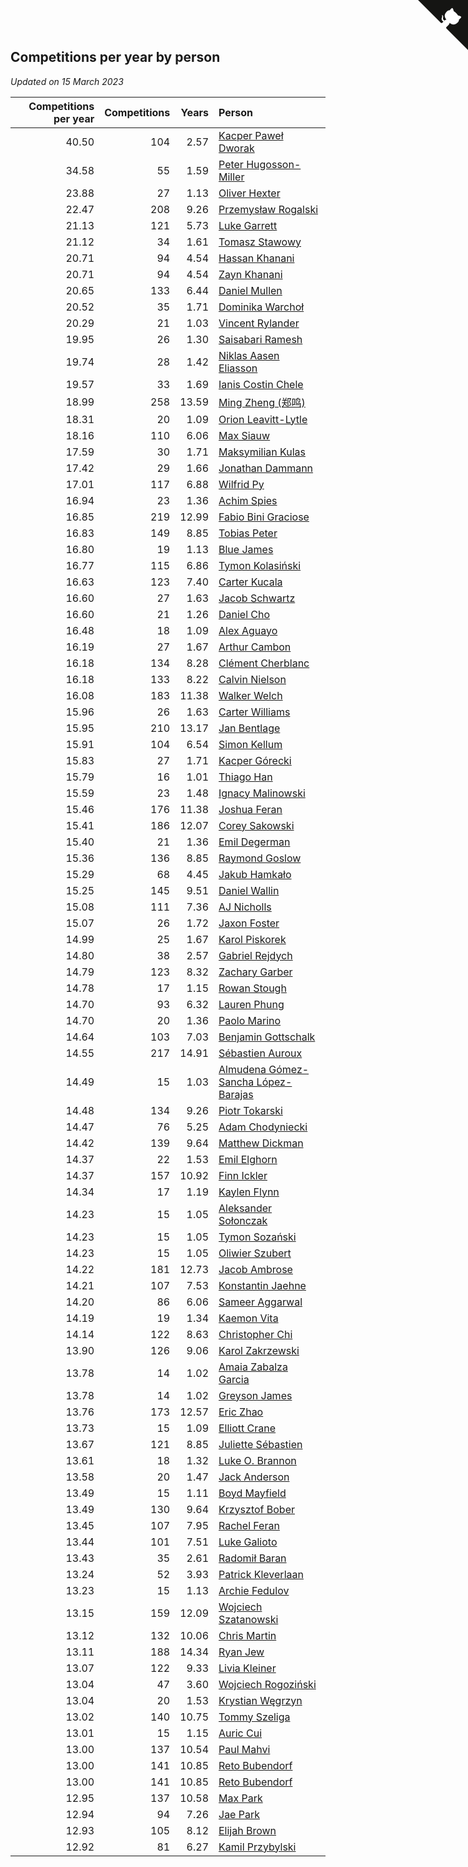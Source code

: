 ## Competitions per year by person

*Updated on 15 March 2023*

| Competitions per year | Competitions | Years | Person |
| ---: | ---: | ---: | :--- |
| 40.50 | 104 | 2.57 | [Kacper Paweł Dworak](https://www.worldcubeassociation.org/persons/2020DWOR01) |
| 34.58 | 55 | 1.59 | [Peter Hugosson-Miller](https://www.worldcubeassociation.org/persons/2021HUGO01) |
| 23.88 | 27 | 1.13 | [Oliver Hexter](https://www.worldcubeassociation.org/persons/2022HEXT01) |
| 22.47 | 208 | 9.26 | [Przemysław Rogalski](https://www.worldcubeassociation.org/persons/2013ROGA02) |
| 21.13 | 121 | 5.73 | [Luke Garrett](https://www.worldcubeassociation.org/persons/2017GARR05) |
| 21.12 | 34 | 1.61 | [Tomasz Stawowy](https://www.worldcubeassociation.org/persons/2021STAW01) |
| 20.71 | 94 | 4.54 | [Hassan Khanani](https://www.worldcubeassociation.org/persons/2018KHAN26) |
| 20.71 | 94 | 4.54 | [Zayn Khanani](https://www.worldcubeassociation.org/persons/2018KHAN28) |
| 20.65 | 133 | 6.44 | [Daniel Mullen](https://www.worldcubeassociation.org/persons/2016MULL04) |
| 20.52 | 35 | 1.71 | [Dominika Warchoł](https://www.worldcubeassociation.org/persons/2021WARC01) |
| 20.29 | 21 | 1.03 | [Vincent Rylander](https://www.worldcubeassociation.org/persons/2022RYLA01) |
| 19.95 | 26 | 1.30 | [Saisabari Ramesh](https://www.worldcubeassociation.org/persons/2021RAME01) |
| 19.74 | 28 | 1.42 | [Niklas Aasen Eliasson](https://www.worldcubeassociation.org/persons/2021ELIA01) |
| 19.57 | 33 | 1.69 | [Ianis Costin Chele](https://www.worldcubeassociation.org/persons/2021CHEL01) |
| 18.99 | 258 | 13.59 | [Ming Zheng (郑鸣)](https://www.worldcubeassociation.org/persons/2009ZHEN11) |
| 18.31 | 20 | 1.09 | [Orion Leavitt-Lytle](https://www.worldcubeassociation.org/persons/2022LEAV01) |
| 18.16 | 110 | 6.06 | [Max Siauw](https://www.worldcubeassociation.org/persons/2017SIAU02) |
| 17.59 | 30 | 1.71 | [Maksymilian Kulas](https://www.worldcubeassociation.org/persons/2021KULA02) |
| 17.42 | 29 | 1.66 | [Jonathan Dammann](https://www.worldcubeassociation.org/persons/2021DAMM01) |
| 17.01 | 117 | 6.88 | [Wilfrid Py](https://www.worldcubeassociation.org/persons/2016PYWI01) |
| 16.94 | 23 | 1.36 | [Achim Spies](https://www.worldcubeassociation.org/persons/2021SPIE01) |
| 16.85 | 219 | 12.99 | [Fabio Bini Graciose](https://www.worldcubeassociation.org/persons/2010GRAC02) |
| 16.83 | 149 | 8.85 | [Tobias Peter](https://www.worldcubeassociation.org/persons/2014PETE03) |
| 16.80 | 19 | 1.13 | [Blue James](https://www.worldcubeassociation.org/persons/2022JAME01) |
| 16.77 | 115 | 6.86 | [Tymon Kolasiński](https://www.worldcubeassociation.org/persons/2016KOLA02) |
| 16.63 | 123 | 7.40 | [Carter Kucala](https://www.worldcubeassociation.org/persons/2015KUCA01) |
| 16.60 | 27 | 1.63 | [Jacob Schwartz](https://www.worldcubeassociation.org/persons/2021SCHW01) |
| 16.60 | 21 | 1.26 | [Daniel Cho](https://www.worldcubeassociation.org/persons/2021CHOD01) |
| 16.48 | 18 | 1.09 | [Alex Aguayo](https://www.worldcubeassociation.org/persons/2022AGUA01) |
| 16.19 | 27 | 1.67 | [Arthur Cambon](https://www.worldcubeassociation.org/persons/2021CAMB01) |
| 16.18 | 134 | 8.28 | [Clément Cherblanc](https://www.worldcubeassociation.org/persons/2014CHER05) |
| 16.18 | 133 | 8.22 | [Calvin Nielson](https://www.worldcubeassociation.org/persons/2014NIEL03) |
| 16.08 | 183 | 11.38 | [Walker Welch](https://www.worldcubeassociation.org/persons/2011WELC01) |
| 15.96 | 26 | 1.63 | [Carter Williams](https://www.worldcubeassociation.org/persons/2021WILL06) |
| 15.95 | 210 | 13.17 | [Jan Bentlage](https://www.worldcubeassociation.org/persons/2010BENT01) |
| 15.91 | 104 | 6.54 | [Simon Kellum](https://www.worldcubeassociation.org/persons/2016KELL12) |
| 15.83 | 27 | 1.71 | [Kacper Górecki](https://www.worldcubeassociation.org/persons/2021GORE01) |
| 15.79 | 16 | 1.01 | [Thiago Han](https://www.worldcubeassociation.org/persons/2022HANT01) |
| 15.59 | 23 | 1.48 | [Ignacy Malinowski](https://www.worldcubeassociation.org/persons/2021MALI02) |
| 15.46 | 176 | 11.38 | [Joshua Feran](https://www.worldcubeassociation.org/persons/2011FERA01) |
| 15.41 | 186 | 12.07 | [Corey Sakowski](https://www.worldcubeassociation.org/persons/2011SAKO01) |
| 15.40 | 21 | 1.36 | [Emil Degerman](https://www.worldcubeassociation.org/persons/2021DEGE01) |
| 15.36 | 136 | 8.85 | [Raymond Goslow](https://www.worldcubeassociation.org/persons/2014GOSL01) |
| 15.29 | 68 | 4.45 | [Jakub Hamkało](https://www.worldcubeassociation.org/persons/2018HAMK01) |
| 15.25 | 145 | 9.51 | [Daniel Wallin](https://www.worldcubeassociation.org/persons/2013WALL03) |
| 15.08 | 111 | 7.36 | [AJ Nicholls](https://www.worldcubeassociation.org/persons/2015NICH04) |
| 15.07 | 26 | 1.72 | [Jaxon Foster](https://www.worldcubeassociation.org/persons/2021FOST01) |
| 14.99 | 25 | 1.67 | [Karol Piskorek](https://www.worldcubeassociation.org/persons/2021PISK01) |
| 14.80 | 38 | 2.57 | [Gabriel Rejdych](https://www.worldcubeassociation.org/persons/2020REJD01) |
| 14.79 | 123 | 8.32 | [Zachary Garber](https://www.worldcubeassociation.org/persons/2014GARB01) |
| 14.78 | 17 | 1.15 | [Rowan Stough](https://www.worldcubeassociation.org/persons/2022STOU01) |
| 14.70 | 93 | 6.32 | [Lauren Phung](https://www.worldcubeassociation.org/persons/2016PHUN02) |
| 14.70 | 20 | 1.36 | [Paolo Marino](https://www.worldcubeassociation.org/persons/2021MARI04) |
| 14.64 | 103 | 7.03 | [Benjamin Gottschalk](https://www.worldcubeassociation.org/persons/2016GOTT01) |
| 14.55 | 217 | 14.91 | [Sébastien Auroux](https://www.worldcubeassociation.org/persons/2008AURO01) |
| 14.49 | 15 | 1.03 | [Almudena Gómez-Sancha López-Barajas](https://www.worldcubeassociation.org/persons/2022GOME03) |
| 14.48 | 134 | 9.26 | [Piotr Tokarski](https://www.worldcubeassociation.org/persons/2013TOKA01) |
| 14.47 | 76 | 5.25 | [Adam Chodyniecki](https://www.worldcubeassociation.org/persons/2017CHOD02) |
| 14.42 | 139 | 9.64 | [Matthew Dickman](https://www.worldcubeassociation.org/persons/2013DICK01) |
| 14.37 | 22 | 1.53 | [Emil Elghorn](https://www.worldcubeassociation.org/persons/2021ELGH01) |
| 14.37 | 157 | 10.92 | [Finn Ickler](https://www.worldcubeassociation.org/persons/2012ICKL01) |
| 14.34 | 17 | 1.19 | [Kaylen Flynn](https://www.worldcubeassociation.org/persons/2022FLYN01) |
| 14.23 | 15 | 1.05 | [Aleksander Sołonczak](https://www.worldcubeassociation.org/persons/2022SOLO01) |
| 14.23 | 15 | 1.05 | [Tymon Sozański](https://www.worldcubeassociation.org/persons/2022SOZA01) |
| 14.23 | 15 | 1.05 | [Oliwier Szubert](https://www.worldcubeassociation.org/persons/2022SZUB01) |
| 14.22 | 181 | 12.73 | [Jacob Ambrose](https://www.worldcubeassociation.org/persons/2010AMBR01) |
| 14.21 | 107 | 7.53 | [Konstantin Jaehne](https://www.worldcubeassociation.org/persons/2015JAEH01) |
| 14.20 | 86 | 6.06 | [Sameer Aggarwal](https://www.worldcubeassociation.org/persons/2017AGGA01) |
| 14.19 | 19 | 1.34 | [Kaemon Vita](https://www.worldcubeassociation.org/persons/2021VITA01) |
| 14.14 | 122 | 8.63 | [Christopher Chi](https://www.worldcubeassociation.org/persons/2014CHIC01) |
| 13.90 | 126 | 9.06 | [Karol Zakrzewski](https://www.worldcubeassociation.org/persons/2014ZAKR01) |
| 13.78 | 14 | 1.02 | [Amaia Zabalza Garcia](https://www.worldcubeassociation.org/persons/2022GARC03) |
| 13.78 | 14 | 1.02 | [Greyson James](https://www.worldcubeassociation.org/persons/2022JAME02) |
| 13.76 | 173 | 12.57 | [Eric Zhao](https://www.worldcubeassociation.org/persons/2010ZHAO19) |
| 13.73 | 15 | 1.09 | [Elliott Crane](https://www.worldcubeassociation.org/persons/2022CRAN01) |
| 13.67 | 121 | 8.85 | [Juliette Sébastien](https://www.worldcubeassociation.org/persons/2014SEBA01) |
| 13.61 | 18 | 1.32 | [Luke O. Brannon](https://www.worldcubeassociation.org/persons/2021BRAN02) |
| 13.58 | 20 | 1.47 | [Jack Anderson](https://www.worldcubeassociation.org/persons/2021ANDE05) |
| 13.49 | 15 | 1.11 | [Boyd Mayfield](https://www.worldcubeassociation.org/persons/2022MAYF01) |
| 13.49 | 130 | 9.64 | [Krzysztof Bober](https://www.worldcubeassociation.org/persons/2013BOBE01) |
| 13.45 | 107 | 7.95 | [Rachel Feran](https://www.worldcubeassociation.org/persons/2015FERA01) |
| 13.44 | 101 | 7.51 | [Luke Galioto](https://www.worldcubeassociation.org/persons/2015GALI02) |
| 13.43 | 35 | 2.61 | [Radomił Baran](https://www.worldcubeassociation.org/persons/2020BARA02) |
| 13.24 | 52 | 3.93 | [Patrick Kleverlaan](https://www.worldcubeassociation.org/persons/2019KLEV01) |
| 13.23 | 15 | 1.13 | [Archie Fedulov](https://www.worldcubeassociation.org/persons/2022FEDU01) |
| 13.15 | 159 | 12.09 | [Wojciech Szatanowski](https://www.worldcubeassociation.org/persons/2011SZAT01) |
| 13.12 | 132 | 10.06 | [Chris Martin](https://www.worldcubeassociation.org/persons/2013MART03) |
| 13.11 | 188 | 14.34 | [Ryan Jew](https://www.worldcubeassociation.org/persons/2008JEWR01) |
| 13.07 | 122 | 9.33 | [Livia Kleiner](https://www.worldcubeassociation.org/persons/2013KLEI03) |
| 13.04 | 47 | 3.60 | [Wojciech Rogoziński](https://www.worldcubeassociation.org/persons/2019ROGO04) |
| 13.04 | 20 | 1.53 | [Krystian Węgrzyn](https://www.worldcubeassociation.org/persons/2021WEGR01) |
| 13.02 | 140 | 10.75 | [Tommy Szeliga](https://www.worldcubeassociation.org/persons/2012SZEL01) |
| 13.01 | 15 | 1.15 | [Auric Cui](https://www.worldcubeassociation.org/persons/2022CUIA01) |
| 13.00 | 137 | 10.54 | [Paul Mahvi](https://www.worldcubeassociation.org/persons/2012MAHV01) |
| 13.00 | 141 | 10.85 | [Reto Bubendorf](https://www.worldcubeassociation.org/persons/2012BUBE01) |
| 13.00 | 141 | 10.85 | [Reto Bubendorf](https://www.worldcubeassociation.org/persons/2012BUBE01) |
| 12.95 | 137 | 10.58 | [Max Park](https://www.worldcubeassociation.org/persons/2012PARK03) |
| 12.94 | 94 | 7.26 | [Jae Park](https://www.worldcubeassociation.org/persons/2015PARK24) |
| 12.93 | 105 | 8.12 | [Elijah Brown](https://www.worldcubeassociation.org/persons/2015BROW03) |
| 12.92 | 81 | 6.27 | [Kamil Przybylski](https://www.worldcubeassociation.org/persons/2016PRZY01) |


<a href="https://github.com/jonatanklosko/wca_statistics" class="github-corner" aria-label="View source on Github"><svg width="80" height="80" viewBox="0 0 250 250" style="fill:#151513; color:#fff; position: absolute; top: 0; border: 0; right: 0;" aria-hidden="true"><path d="M0,0 L115,115 L130,115 L142,142 L250,250 L250,0 Z"></path><path d="M128.3,109.0 C113.8,99.7 119.0,89.6 119.0,89.6 C122.0,82.7 120.5,78.6 120.5,78.6 C119.2,72.0 123.4,76.3 123.4,76.3 C127.3,80.9 125.5,87.3 125.5,87.3 C122.9,97.6 130.6,101.9 134.4,103.2" fill="currentColor" style="transform-origin: 130px 106px;" class="octo-arm"></path><path d="M115.0,115.0 C114.9,115.1 118.7,116.5 119.8,115.4 L133.7,101.6 C136.9,99.2 139.9,98.4 142.2,98.6 C133.8,88.0 127.5,74.4 143.8,58.0 C148.5,53.4 154.0,51.2 159.7,51.0 C160.3,49.4 163.2,43.6 171.4,40.1 C171.4,40.1 176.1,42.5 178.8,56.2 C183.1,58.6 187.2,61.8 190.9,65.4 C194.5,69.0 197.7,73.2 200.1,77.6 C213.8,80.2 216.3,84.9 216.3,84.9 C212.7,93.1 206.9,96.0 205.4,96.6 C205.1,102.4 203.0,107.8 198.3,112.5 C181.9,128.9 168.3,122.5 157.7,114.1 C157.9,116.9 156.7,120.9 152.7,124.9 L141.0,136.5 C139.8,137.7 141.6,141.9 141.8,141.8 Z" fill="currentColor" class="octo-body"></path></svg></a><style>.github-corner:hover .octo-arm{animation:octocat-wave 560ms ease-in-out}@keyframes octocat-wave{0%,100%{transform:rotate(0)}20%,60%{transform:rotate(-25deg)}40%,80%{transform:rotate(10deg)}}@media (max-width:500px){.github-corner:hover .octo-arm{animation:none}.github-corner .octo-arm{animation:octocat-wave 560ms ease-in-out}}</style>
